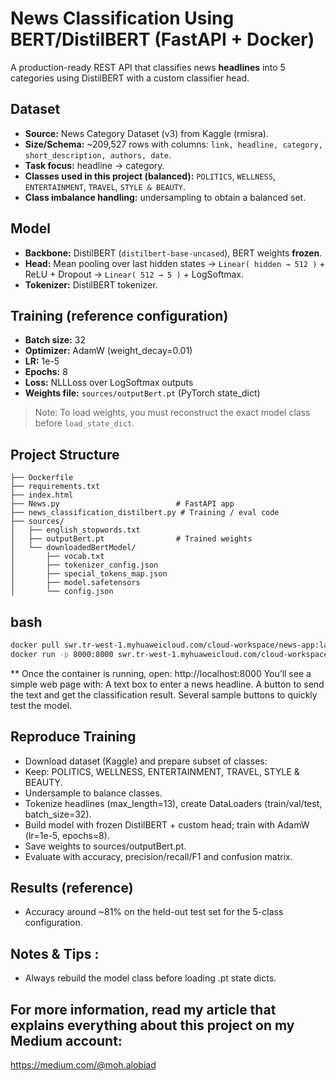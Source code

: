 # News Classification Using BERT/DistilBERT (FastAPI + Docker)

A production-ready REST API that classifies news **headlines** into 5 categories using  DistilBERT with a custom classifier head.

## Dataset
- **Source:** News Category Dataset (v3) from Kaggle (rmisra).
- **Size/Schema:** ~209,527 rows with columns: `link, headline, category, short_description, authors, date`.
- **Task focus:** headline → category.
- **Classes used in this project (balanced):** `POLITICS`, `WELLNESS`, `ENTERTAINMENT`, `TRAVEL`, `STYLE & BEAUTY`.
- **Class imbalance handling:** undersampling to obtain a balanced set.

## Model
- **Backbone:** DistilBERT (`distilbert-base-uncased`), BERT weights **frozen**.
- **Head:** Mean pooling over last hidden states → `Linear( hidden → 512 )` + ReLU + Dropout → `Linear( 512 → 5 )` + LogSoftmax.
- **Tokenizer:** DistilBERT tokenizer.

## Training (reference configuration)
- **Batch size:** 32  
- **Optimizer:** AdamW (weight_decay=0.01)  
- **LR:** 1e-5  
- **Epochs:** 8  
- **Loss:** NLLLoss over LogSoftmax outputs  
- **Weights file:** `sources/outputBert.pt` (PyTorch state_dict)

> Note: To load weights, you must reconstruct the exact model class before `load_state_dict`.
## Project Structure

```text
├── Dockerfile
├── requirements.txt
├── index.html
├── News.py                          # FastAPI app
├── news_classification_distilbert.py # Training / eval code
├── sources/
│   ├── english_stopwords.txt
│   ├── outputBert.pt                # Trained weights
│   └── downloadedBertModel/
│       ├── vocab.txt
│       ├── tokenizer_config.json
│       ├── special_tokens_map.json
│       ├── model.safetensors
│       └── config.json
```

## bash

```bash
docker pull swr.tr-west-1.myhuaweicloud.com/cloud-workspace/news-app:latest
docker run -p 8000:8000 swr.tr-west-1.myhuaweicloud.com/cloud-workspace/news-app:latest
```
** Once the container is running, open:
http://localhost:8000
You’ll see a simple web page with:
A text box to enter a news headline.
A button to send the text and get the classification result.
Several sample buttons to quickly test the model.

## Reproduce Training
- Download dataset (Kaggle) and prepare subset of classes:
- Keep: POLITICS, WELLNESS, ENTERTAINMENT, TRAVEL, STYLE & BEAUTY.
- Undersample to balance classes.
- Tokenize headlines (max_length=13), create DataLoaders (train/val/test, batch_size=32).
- Build model with frozen DistilBERT + custom head; train with AdamW (lr=1e-5, epochs=8).
- Save weights to sources/outputBert.pt.
- Evaluate with accuracy, precision/recall/F1 and confusion matrix.

## Results (reference)
- Accuracy around ~81% on the held-out test set for the 5-class configuration.
  
## Notes & Tips :
- Always rebuild the model class before loading .pt state dicts.

## For more information, read my article that explains everything about this project on my Medium account:
https://medium.com/@moh.alobiad
